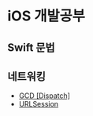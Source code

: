 # iOS 개발공부
## Swift 문법

## 네트워킹
- [GCD [Dispatch]](https://github.com/sangwoo24/ios-Develop/tree/master/iOS%20HTTP/GCD/GCD_Basic.playground)
- [URLSession](https://github.com/sangwoo24/ios-Develop/tree/master/iOS%20HTTP/URLSession)
